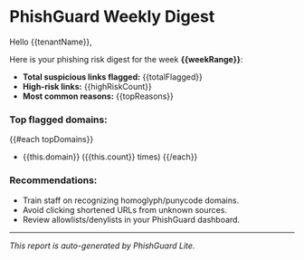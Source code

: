 # PhishGuard Weekly Digest

Hello {{tenantName}},

Here is your phishing risk digest for the week **{{weekRange}}**:

- **Total suspicious links flagged:** {{totalFlagged}}
- **High-risk links:** {{highRiskCount}}
- **Most common reasons:** {{topReasons}}

### Top flagged domains:
{{#each topDomains}}
- {{this.domain}} ({{this.count}} times)
{{/each}}

### Recommendations:
- Train staff on recognizing homoglyph/punycode domains.
- Avoid clicking shortened URLs from unknown sources.
- Review allowlists/denylists in your PhishGuard dashboard.

---

*This report is auto-generated by PhishGuard Lite.*